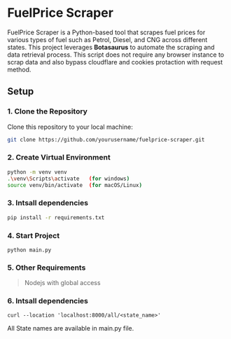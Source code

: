 # FuelPrice Scraper
 
FuelPrice Scraper is a Python-based tool that scrapes fuel prices for various types of fuel such as Petrol, Diesel, and CNG across different states. This project leverages **Botasaurus** to automate the scraping and data retrieval process.
This script does not require any browser instance to scrap data and also bypass cloudflare and cookies protaction with request method.

## Setup

### 1. Clone the Repository

Clone this repository to your local machine:

```bash
git clone https://github.com/yourusername/fuelprice-scraper.git
```
### 2. Create Virtual Environment
```bash
python -m venv venv
.\venv\Scripts\activate   (for windows)
source venv/bin/activate  (for macOS/Linux)
```
### 3. Intsall dependencies 
```bash
pip install -r requirements.txt
```
### 4. Start Project
```
python main.py
```
### 5. Other Requirements
> Nodejs with global access

### 6. Intsall dependencies
```
curl --location 'localhost:8000/all/<state_name>'
```

All State names are available in main.py file.



